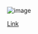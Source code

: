 ![image](https://user-images.githubusercontent.com/85247275/198047357-3bd1d57a-fe08-48ad-9d7f-c5cc24036373.png)

[Link](https://drive.google.com/file/d/1fK1M2k_7MewME4o5wmfchyVzSv1PsuLj/view?usp=sharing)
